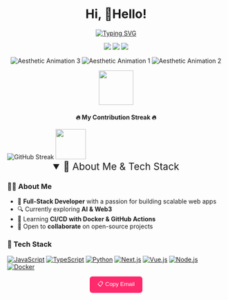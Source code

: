<div align="center">
  <h1>Hi, 👋Hello!</h1>
</div>

<p align="center">
  <a href="https://git.io/typing-svg   "><img src="https://readme-typing-svg.demolab.com?font=Fira+Code&weight=700&size=23&pause=1000&color=F7F7F7&center=true&vCenter=true&width=435&lines=Full-Stack+Developer   ;Always+Learning+%26+Creating;Loves+JavaScript+%26+Python" alt="Typing SVG" /></a>
</p>

<p align="center">
  <a href="mailto:rafirizqullah4@gmail.com" target="_blank"><img src="https://img.shields.io/badge/Email-333333?style=for-the-badge&logo=gmail&logoColor=white   " /></a>
  <a href="https://www.linkedin.com/in/rafirisqullahputra/   " target="_blank"><img src="https://img.shields.io/badge/LinkedIn-333333?style=for-the-badge&logo=linkedin&logoColor=white   " /></a>
  <a href="https://portfoliorafirisqullahputra.vercel.app/   " target="_blank"><img src="https://img.shields.io/badge/Portfolio-333333?style=for-the-badge&logo=google-chrome&logoColor=white   " /></a>
</p>

<p align="center">
  <img src="https://i.gifer.com/origin/9d/9d036900febef8da5657c81a8984f2e5_w200.webp   " alt="Aesthetic Animation 3">
  <img src="https://i.gifer.com/bfR.gif   " alt="Aesthetic Animation 1">
  <img src="https://i.gifer.com/origin/24/242fe9cf6125a52fc2823c3350b1200a_w200.webp   " alt="Aesthetic Animation 2">
</p>

<p align="center">
  <img src="https://i.gifer.com/origin/88/882117ba6592b729734d6ae65f4946c9_w200.gif   " height="80" />
</p>

<!-- Streak -->
<h4 align="center">🔥 My Contribution Streak 🔥</h4>
<img src="https://github-readme-streak-stats.herokuapp.com/?user=rarizqullah&theme=tokyonight&hide_border=true" alt="GitHub Streak"/>

<!-- Cute spacer -->
<img src="https://i.gifer.com/origin/88/882117ba6592b729734d6ae65f4946c9_w200.gif" height="70"/>

<!-- ===== INTERACTIVE DETAILS ===== -->
<details open>
<summary align="center" style="font-size:1.4rem; cursor:pointer;">
  💫 About Me & Tech Stack
</summary>

<div align="left" style="max-width: 800px; margin: auto;">

### 👨‍💻 About Me
- 🚀 **Full-Stack Developer** with a passion for building scalable web apps  
- 🔍 Currently exploring **AI & Web3**  
- 🐳 Learning **CI/CD with Docker & GitHub Actions**  
- 🤝 Open to **collaborate** on open-source projects  

### 🧰 Tech Stack
[![JavaScript](https://img.shields.io/badge/JavaScript-F7DF1E?style=flat-square&logo=javascript&logoColor=black)]()
[![TypeScript](https://img.shields.io/badge/TypeScript-007ACC?style=flat-square&logo=typescript&logoColor=white)]()
[![Python](https://img.shields.io/badge/Python-3776AB?style=flat-square&logo=python&logoColor=ffdd54)]()
[![Next.js](https://img.shields.io/badge/Next.js-000?style=flat-square&logo=next.js&logoColor=white)]()
[![Vue.js](https://img.shields.io/badge/Vue.js-4FC08D?style=flat-square&logo=vue.js&logoColor=white)]()
[![Node.js](https://img.shields.io/badge/Node.js-339933?style=flat-square&logo=node.js&logoColor=white)]()
[![Docker](https://img.shields.io/badge/Docker-2496ED?style=flat-square&logo=docker&logoColor=white)]()

<!-- Copy email with tooltip -->
<p align="center">
  <button onclick="navigator.clipboard.writeText('rafirizqullah4@gmail.com')" style="padding:8px 18px; background:#ff2a6d; color:#fff; border:none; border-radius:6px; cursor:pointer;">
    📋 Copy Email
  </button>
</p>

</div>
</details>

<!-- ===== CSS GLOW ===== -->
<style>
  summary::-webkit-details-marker {display:none;}
  summary::marker {display:none;}
  summary:hover {filter:brightness(1.3);}
  img[alt*="stats"], img[alt*="streak"] {
    transition: transform .3s ease;
  }
  img[alt*="stats"]:hover, img[alt*="streak"]:hover {
    transform: scale(1.05);
    filter: drop-shadow(0 0 8px #00f5ff);
  }
</style>

</div>
